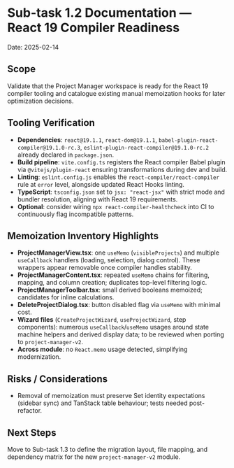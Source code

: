 # Sub-task 1.2 Documentation — React 19 Compiler Readiness

Date: 2025-02-14

## Scope
Validate that the Project Manager workspace is ready for the React 19 compiler tooling and catalogue existing manual memoization hooks for later optimization decisions.

## Tooling Verification
- **Dependencies**: `react@19.1.1`, `react-dom@19.1.1`, `babel-plugin-react-compiler@19.1.0-rc.3`, `eslint-plugin-react-compiler@19.1.0-rc.2` already declared in `package.json`.
- **Build pipeline**: `vite.config.ts` registers the React compiler Babel plugin via `@vitejs/plugin-react` ensuring transformations during dev and build.
- **Linting**: `eslint.config.js` enables the `react-compiler/react-compiler` rule at `error` level, alongside updated React Hooks linting.
- **TypeScript**: `tsconfig.json` set to `jsx: "react-jsx"` with strict mode and bundler resolution, aligning with React 19 requirements.
- **Optional**: consider wiring `npx react-compiler-healthcheck` into CI to continuously flag incompatible patterns.

## Memoization Inventory Highlights
- **ProjectManagerView.tsx**: one `useMemo` (`visibleProjects`) and multiple `useCallback` handlers (loading, selection, dialog control). These wrappers appear removable once compiler handles stability.
- **ProjectManagerContent.tsx**: repeated `useMemo` chains for filtering, mapping, and column creation; duplicates top-level filtering logic.
- **ProjectManagerToolbar.tsx**: small derived booleans memoized; candidates for inline calculations.
- **DeleteProjectDialog.tsx**: button disabled flag via `useMemo` with minimal cost.
- **Wizard files** (`CreateProjectWizard`, `useProjectWizard`, step components): numerous `useCallback`/`useMemo` usages around state machine helpers and derived display data; to be reviewed when porting to `project-manager-v2`.
- **Across module**: no `React.memo` usage detected, simplifying modernization.

## Risks / Considerations
- Removal of memoization must preserve Set identity expectations (sidebar sync) and TanStack table behaviour; tests needed post-refactor.

## Next Steps
Move to Sub-task 1.3 to define the migration layout, file mapping, and dependency matrix for the new `project-manager-v2` module.
